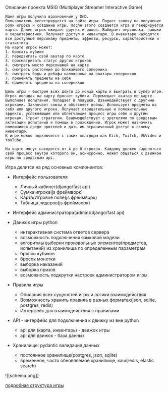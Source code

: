Описание проекта MSIG (Multiplayer Streamer Interactive Game)

	Идея игры получила вдохновение у DnD.
	Пользователь регистрируется на сайте игры. Подает заявку на получение роли игрока и создание игры. После этого создается игра и генерируется карта. Далее игрок ожидает других игроков. Выбирает персонажа, навыки и характеристики. Получает доступ к инвентарю. В инвентаре находятся все доступные персонажу предметы, эффекты, ресурсы, характеристики и статистика. 
	На карте игрок может:
	1. бросать кубики
	2. передвигать свой аватар по карте
	3. просматривать статус других игроков
	4. смотреть место персонажей на карте
	5. смотреть растояние до ближайшего соперника
	6. смотреть бафы и дебафы наложенные на аватары соперников
	7. применять предметы на себя
	8. применять предметы на соперников
	
	Цель игры - быстрее всех дойти до конца карты и выиграть в супер игре. Игрок попадая на карту бросает кубики. Перемещает аватар по карте. Выполняет испытания. Попадает в ловушки. Взаимодействует с другими игроками. Заключает союзы и объявляет войны. Использует предметы на себя или другого игрока. Получает отрицательные и положительные эффекты, усложняющие или облегчающие процесс игры себе и другим игрокам. Строит стратегии. Взаимодействует с зретелями по средствам активации испытаний и помощи в прохождении. Игрок может назначить помошников среди зрителей и дать им ограниченный доступ к своему инвентарю. 
	К игре можно подключится с таких платформ как Kick, Twitch, VkVideo и YouTube.

	На карте могут находится от 4 до 8 игроков. Каждому должен выделяться свой процесс внутри которого он, асинхронно, может общаться с движком игры по средствам api.

Игра делится на ряд основных компонентов:
- Интерфейс пользователя
	- Личный кабинет(django/fast api)
	- Сумка игрока(js фреймворк)
	- Карта/Игровое поле(js фреймворк)
	- Таблица лидеров(js фреймворк)
	
- Интерфейс администратора(admin)(django/fast api)

- Движок игры
	python
	- интерактивная система ответов сервера
	- возможность подключения языковой модели
	- алгоритмы выборки произвольных элементов(предметов, испытаний) из хранилища по определенным параметрам
	- броски кубиков
	- бросок монетки
	- выборка наказаний
	- выборка призов
	- возможность подкрутки настроек администратором игры

- Правила игры
	- Описания всех сущностей игры и логики взаимодействия
	- Возможность хранить правила в разных форматах(json, sqlite, postgres, redis)
	- Интерфейс для взаимодействия с правилами
	
- API - интерфейс для подключения к движку из вне
	python
	- api для (карта, инвентарь) - движок игры
	- api для движок - база данных
	
- Хранилище:
	pydantic валидация данных
	- постоянное хранилище(postgres, json, sqlite)
	- временное, часто обновляемое хранилище, кэш(redis, elastic search)



![[schema.png]]

[подробная структура игры](readme/game_struct.md)